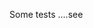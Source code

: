 

Some tests ....see

<!-- MARKDOWN-AUTO-DOCS:START (CODE:src=./main.go&lines=4-5) -->
<!-- The below code snippet is automatically added from ./main.go -->



